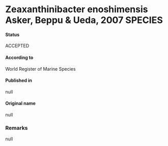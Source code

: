 # Zeaxanthinibacter enoshimensis Asker, Beppu & Ueda, 2007 SPECIES

#### Status
ACCEPTED

#### According to
World Register of Marine Species

#### Published in
null

#### Original name
null

### Remarks
null